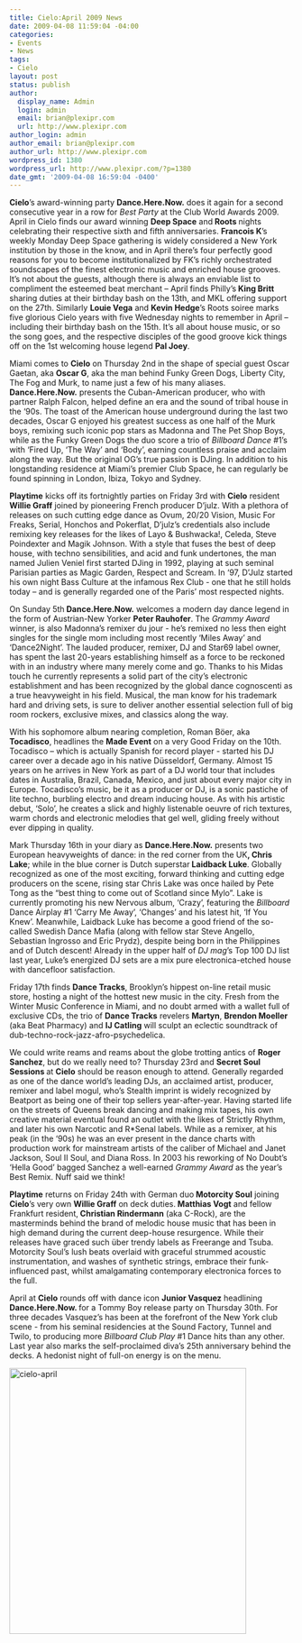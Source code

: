 ```yaml
---
title: Cielo:April 2009 News
date: 2009-04-08 11:59:04 -04:00
categories:
- Events
- News
tags:
- Cielo
layout: post
status: publish
author:
  display_name: Admin
  login: admin
  email: brian@plexipr.com
  url: http://www.plexipr.com
author_login: admin
author_email: brian@plexipr.com
author_url: http://www.plexipr.com
wordpress_id: 1380
wordpress_url: http://www.plexipr.com/?p=1380
date_gmt: '2009-04-08 16:59:04 -0400'
---
```


<p><strong>Cielo</strong>’s award-winning party <strong>Dance.Here.Now.</strong> does it again for a second consecutive year in a row for<em> Best Party</em> at the Club World Awards 2009. April in Cielo finds our award winning <strong>Deep Space</strong> and<strong> Roots </strong>nights celebrating their respective sixth and fifth anniversaries. <strong>Francois K</strong>’s weekly Monday Deep Space gathering is widely considered a New York institution by those in the know, and in April there’s four perfectly good reasons for you to become institutionalized by FK’s richly orchestrated soundscapes of the finest electronic music and enriched house grooves.  It’s not about the guests, although there is always an enviable list to compliment the esteemed beat merchant – April finds Philly’s<strong> King Britt </strong>sharing duties at their birthday bash on the 13th, and MKL offering support on the 27th. Similarly <strong>Louie Vega</strong> and <strong>Kevin Hedge</strong>’s Roots soiree marks five glorious Cielo years with five Wednesday nights to remember in April – including their birthday bash on the 15th. It’s all about house music, or so the song goes, and the respective disciples of the good groove kick things off on the 1st welcoming house legend <strong>Pal Joey</strong>.</p>
<p>Miami comes to <strong>Cielo</strong> on Thursday 2nd in the shape of special guest Oscar Gaetan, aka <strong>Oscar G</strong>, aka the man behind Funky Green Dogs, Liberty City, The Fog and Murk, to name just a few of his many aliases.<strong> Dance.Here.Now.</strong> presents the Cuban-American producer, who with partner Ralph Falcon, helped define an era and the sound of tribal house in the ‘90s. The toast of the American house underground during the last two decades, Oscar G enjoyed his greatest success as one half of the Murk boys, remixing such iconic pop stars as Madonna and The Pet Shop Boys, while as the Funky Green Dogs the duo score a trio of <em>Billboard Dance</em> #1’s with ‘Fired Up, ‘The Way’ and ‘Body’, earning countless praise and acclaim along the way. But the original OG’s true passion is DJing. In addition to his longstanding residence at Miami’s premier Club Space, he can regularly be found spinning in London, Ibiza, Tokyo and Sydney.</p>
<p><strong> Playtime</strong> kicks off its fortnightly parties on Friday 3rd with <strong>Cielo</strong> resident <strong>Willie Graff</strong> joined by pioneering French producer D’julz. With a plethora of releases on such cutting edge dance as Ovum, 20/20 Vision, Music For Freaks, Serial, Honchos and Pokerflat, D’julz’s credentials also include remixing key releases for the likes of Layo &amp; Bushwacka!, Celeda, Steve Poindexter and Magik Johnson. With a style that fuses the best of deep house, with techno sensibilities, and acid and funk undertones, the man named Julien Veniel first started DJing in 1992, playing at such seminal Parisian parties as Magic Garden, Respect and Scream. In ‘97, D’Julz started his own night Bass Culture at the infamous Rex Club - one that he still holds today – and is generally regarded one of the Paris’ most respected nights.</p>
<p>On Sunday 5th<strong> Dance.Here.Now.</strong> welcomes a modern day dance legend in the form of Austrian-New Yorker <strong>Peter Rauhofer</strong>. The <em>Grammy Award</em> winner, is also Madonna’s remixer du jour - he’s remixed no less then eight singles for the single mom including most recently ‘Miles Away’ and ‘Dance2Night’. The lauded producer, remixer, DJ and Star69 label owner, has spent the last 20-years establishing himself as a force to be reckoned with in an industry where many merely come and go. Thanks to his Midas touch he currently represents a solid part of the city’s electronic establishment and has been recognized by the global dance cognoscenti as a true heavyweight in his field. Musical, the man know for his trademark hard and driving sets, is sure to deliver another essential selection full of big room rockers, exclusive mixes, and classics along the way.</p>
<p>With his sophomore album nearing completion, Roman Böer, aka<strong> Tocadisco</strong>, headlines the <strong>Made Event</strong> on a very Good Friday on the 10th. Tocadisco – which is actually Spanish for record player - started his DJ career over a decade ago in his native Düsseldorf, Germany. Almost 15 years on he arrives in New York as part of a DJ world tour that includes dates in Australia, Brazil, Canada, Mexico, and just about every major city in Europe. Tocadisco’s music, be it as a producer or DJ, is a sonic pastiche of lite techno, burbling electro and dream inducing house. As with his artistic debut, ‘Solo’, he creates a slick and highly listenable oeuvre of rich textures, warm chords and electronic melodies that gel well, gliding freely without ever dipping in quality.</p>
<p>Mark Thursday 16th in your diary as <strong>Dance.Here.Now.</strong> presents two European heavyweights of dance: in the red corner from the UK<strong>, Chris Lake</strong>; while in the blue corner is Dutch superstar<strong> Laidback Luke</strong>. Globally recognized as one of the most exciting, forward thinking and cutting edge producers on the scene, rising star Chris Lake was once hailed by Pete Tong as the “best thing to come out of Scotland since Mylo”. Lake is currently promoting his new Nervous album, ‘Crazy’, featuring the <em>Billboard</em> Dance Airplay #1 ‘Carry Me Away’, ‘Changes’ and his latest hit, ‘If You Knew’. Meanwhile, Laidback Luke has become a good friend of the so-called Swedish Dance Mafia (along with fellow star Steve Angello, Sebastian Ingrosso and Eric Prydz), despite being born in the Philippines and of Dutch descent! Already in the upper half of <em>DJ mag</em>’s Top 100 DJ list last year, Luke’s energized DJ sets are a mix pure electronica-etched house with dancefloor satisfaction.</p>
<p>Friday 17th finds <strong>Dance Tracks</strong>, Brooklyn’s hippest on-line retail music store, hosting a night of the hottest new music in the city. Fresh from the Winter Music Conference in Miami, and no doubt armed with a wallet full of exclusive CDs, the trio of <strong>Dance Tracks</strong> revelers <strong>Martyn</strong>, <strong>Brendon Moeller</strong> (aka Beat Pharmacy) and <strong>IJ Catling</strong> will sculpt an eclectic soundtrack of dub-techno-rock-jazz-afro-psychedelica.</p>
<p>We could write reams and reams about the globe trotting antics of <strong>Roger Sanchez</strong>, but do we really need to? Thursday 23rd and <strong>Secret Soul Sessions </strong>at <strong>Cielo</strong> should be reason enough to attend. Generally regarded as one of the dance world’s leading DJs, an acclaimed artist, producer, remixer and label mogul, who’s Stealth imprint is widely recognized by Beatport as being one of their top sellers year-after-year. Having started life on the streets of Queens break dancing and making mix tapes, his own creative material eventual found an outlet with the likes of Strictly Rhythm, and later his own Narcotic and R*Senal labels. While as a remixer, at his peak (in the ‘90s) he was an ever present in the dance charts with production work for mainstream artists of the caliber of Michael and Janet Jackson, Soul II Soul, and Diana Ross. In 2003 his reworking of No Doubt’s ‘Hella Good’ bagged Sanchez a well-earned <em>Grammy Award</em> as the year’s Best Remix. Nuff said we think!</p>
<p><strong> Playtime</strong> returns on Friday 24th with German duo<strong> Motorcity Soul</strong> joining <strong>Cielo</strong>’s very own <strong>Willie Graff</strong> on deck duties.<strong> Matthias Vogt</strong> and fellow Frankfurt resident,<strong> Christian Rindermann</strong> (aka C-Rock), are the masterminds behind the brand of melodic house music that has been in high demand during the current deep-house resurgence. While their releases have graced such über trendy labels as Freerange and Tsuba. Motorcity Soul’s lush beats overlaid with graceful strummed acoustic instrumentation, and washes of synthetic strings, embrace their funk-influenced past, whilst amalgamating contemporary electronica forces to the full.</p>
<p>April at <strong>Cielo</strong> rounds off with dance icon <strong>Junior Vasquez</strong> headlining <strong>Dance.Here.Now. </strong>for a Tommy Boy release party on Thursday 30th. For three decades Vasquez’s has been at the forefront of the New York club scene - from his seminal residencies at the Sound Factory, Tunnel and Twilo, to producing more <em>Billboard Club Play</em> #1 Dance hits than any other. Last year also marks the self-proclaimed diva’s 25th anniversary behind the decks. A hedonist night of full-on energy is on the menu.</p>
<p><a href="http://www.cieloclub.com"><img class="alignnone size-full wp-image-1381" title="cielo-april" src="http://www.plexipr.com/wp-content/uploads/2009/04/cielo-april.jpg" alt="cielo-april" width="420" height="472" /></a></p>
